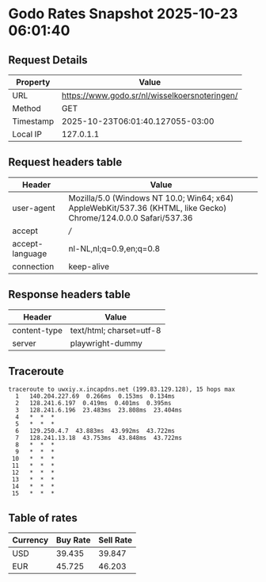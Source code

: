 # Godo Rates Snapshot 2025-10-23 06:01:40
## Request Details

| Property | Value |
|----------|-------|
| URL | https://www.godo.sr/nl/wisselkoersnoteringen/ |
| Method | GET |
| Timestamp | 2025-10-23T06:01:40.127055-03:00 |
| Local IP | 127.0.1.1 |
    
## Request headers table

| Header | Value |
|--------|-------|
| user-agent | Mozilla/5.0 (Windows NT 10.0; Win64; x64) AppleWebKit/537.36 (KHTML, like Gecko) Chrome/124.0.0.0 Safari/537.36 |
| accept | */* |
| accept-language | nl-NL,nl;q=0.9,en;q=0.8 |
| connection | keep-alive |

    
## Response headers table
| Header | Value |
|--------|-------|
| content-type | text/html; charset=utf-8 |
| server | playwright-dummy |

## Traceroute 

```
traceroute to uwxiy.x.incapdns.net (199.83.129.128), 15 hops max
  1   140.204.227.69  0.266ms  0.153ms  0.134ms 
  2   128.241.6.197  0.419ms  0.401ms  0.395ms 
  3   128.241.6.196  23.483ms  23.808ms  23.404ms 
  4   *  *  * 
  5   *  *  * 
  6   129.250.4.7  43.883ms  43.992ms  43.722ms 
  7   128.241.13.18  43.753ms  43.848ms  43.722ms 
  8   *  *  * 
  9   *  *  * 
 10   *  *  * 
 11   *  *  * 
 12   *  *  * 
 13   *  *  * 
 14   *  *  * 
 15   *  *  * 

```


## Table of rates

| Currency | Buy Rate | Sell Rate |
|----------|----------|-----------|
| USD | 39.435 | 39.847 |
| EUR | 45.725 | 46.203 |
